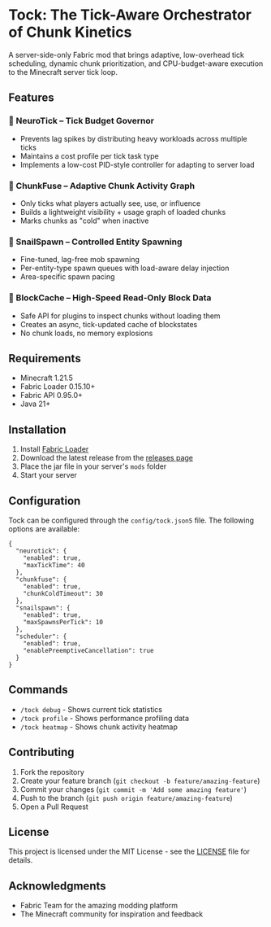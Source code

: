 # Tock: The Tick-Aware Orchestrator of Chunk Kinetics

A server-side-only Fabric mod that brings adaptive, low-overhead tick scheduling, dynamic chunk prioritization, and CPU-budget-aware execution to the Minecraft server tick loop.

## Features

### 🧠 NeuroTick – Tick Budget Governor
- Prevents lag spikes by distributing heavy workloads across multiple ticks
- Maintains a cost profile per tick task type
- Implements a low-cost PID-style controller for adapting to server load

### 🔳 ChunkFuse – Adaptive Chunk Activity Graph
- Only ticks what players actually see, use, or influence
- Builds a lightweight visibility + usage graph of loaded chunks
- Marks chunks as "cold" when inactive

### 🐌 SnailSpawn – Controlled Entity Spawning
- Fine-tuned, lag-free mob spawning
- Per-entity-type spawn queues with load-aware delay injection
- Area-specific spawn pacing

### 🧱 BlockCache – High-Speed Read-Only Block Data
- Safe API for plugins to inspect chunks without loading them
- Creates an async, tick-updated cache of blockstates
- No chunk loads, no memory explosions

## Requirements

- Minecraft 1.21.5
- Fabric Loader 0.15.10+
- Fabric API 0.95.0+
- Java 21+

## Installation

1. Install [Fabric Loader](https://fabricmc.net/use/)
2. Download the latest release from the [releases page](https://github.com/Vision84/tock-fabric/releases)
3. Place the jar file in your server's `mods` folder
4. Start your server

## Configuration

Tock can be configured through the `config/tock.json5` file. The following options are available:

```json5
{
  "neurotick": {
    "enabled": true,
    "maxTickTime": 40
  },
  "chunkfuse": {
    "enabled": true,
    "chunkColdTimeout": 30
  },
  "snailspawn": {
    "enabled": true,
    "maxSpawnsPerTick": 10
  },
  "scheduler": {
    "enabled": true,
    "enablePreemptiveCancellation": true
  }
}
```

## Commands

- `/tock debug` - Shows current tick statistics
- `/tock profile` - Shows performance profiling data
- `/tock heatmap` - Shows chunk activity heatmap

## Contributing

1. Fork the repository
2. Create your feature branch (`git checkout -b feature/amazing-feature`)
3. Commit your changes (`git commit -m 'Add some amazing feature'`)
4. Push to the branch (`git push origin feature/amazing-feature`)
5. Open a Pull Request

## License

This project is licensed under the MIT License - see the [LICENSE](LICENSE) file for details.

## Acknowledgments

- Fabric Team for the amazing modding platform
- The Minecraft community for inspiration and feedback 
